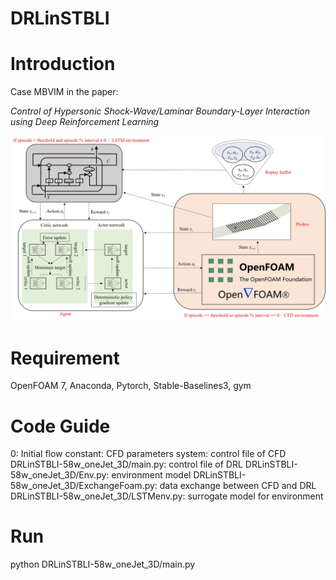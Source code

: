 DRLinSTBLI
=
# Introduction
Case MBVIM in the paper:

_Control of Hypersonic Shock-Wave/Laminar Boundary-Layer Interaction using Deep Reinforcement Learning_

![image](https://github.com/YiZhouNJUST/DRLinSTBLI/blob/master/framework.jpg)

# Requirement
OpenFOAM 7, Anaconda, Pytorch, Stable-Baselines3, gym
# Code Guide
0: Initial flow
constant: CFD parameters
system: control file of CFD
DRLinSTBLI-58w_oneJet_3D/main.py: control file of DRL
DRLinSTBLI-58w_oneJet_3D/Env.py: environment model
DRLinSTBLI-58w_oneJet_3D/ExchangeFoam.py: data exchange between CFD and DRL
DRLinSTBLI-58w_oneJet_3D/LSTMenv.py: surrogate model for environment
# Run
python DRLinSTBLI-58w_oneJet_3D/main.py
